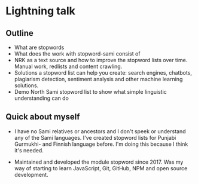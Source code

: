 # Lightning talk

## Outline

* What are stopwords
* What does the work with stopword-sami consist of
* NRK as a text source and how to improve the stopword lists over time. Manual work, redlists and content crawling.
* Solutions a stopword list can help you create: search engines, chatbots, plagiarism detection, sentiment analysis and other machine learning solutions.
* Demo North Sami stopword list to show what simple linguistic understanding can do

## Quick about myself

* I have no Sami relatives or ancestors and I don't speek or understand any of the Sami languages. I've created stopword lists for Punjabi Gurmukhi- and Finnish language before. I'm doing this because I think it's needed.

* Maintained and developed the module stopword since 2017. Was my way of starting to learn JavaScript, Git, GitHub, NPM and open source development.